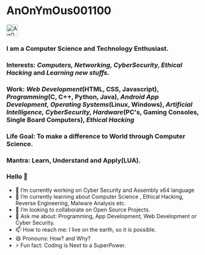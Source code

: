# AnOnYmOus001100

<a href="https://dev.to/anonymous001100">
  <i class="fab fa-dev" title="anonymous001100's DEV Profile"></i>
</a>
<a href="https://dev.to/anonymous001100">
  <img src="https://d2fltix0v2e0sb.cloudfront.net/dev-badge.svg" alt="AnOnYmOus001100's DEV Profile" height="30" width="30">
</a>

### I am a Computer Science and Technology Enthusiast.
### Interests: *Computers, Networking, CyberSecurity,  Ethical Hacking* and *Learning new stuffs.*
### Work: *Web Development*(HTML, CSS, Javascript), *Programming*(C, C++, Python, Java), *Android App Development, Operating Systems*(Linux, Windows), *Artificial Intelligence, CyberSecurity, Hardware*(PC's, Gaming Consoles, Single Board Computers), *Ethical Hacking*
### Life Goal: To make a difference to World through Computer Science.
### Mantra: Learn, Understand and Apply(LUA).

### Hello 👋

- 🔭 I’m currently working on Cyber Security and Assembly x64 language
- 🌱 I’m currently learning about Computer Science , Ethical Hacking, Reverse Engineering, Malware Analysis etc.
- 👯 I’m looking to collaborate on Open Source Projects.
- 💬 Ask me about: Programming, App Development, Web Development or Cyber Security. 
- 📫 How to reach me: I live on the earth, so it is possible.
- 😄 Pronouns: How? and Why?
- ⚡ Fun fact: Coding is Next to a SuperPower.



